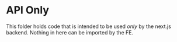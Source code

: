 # API Only

This folder holds code that is intended to be used _only_ by the next.js backend.
Nothing in here can be imported by the FE.

